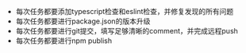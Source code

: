 - 每次任务都要添加typescript检查和eslint检查，并修复发现的所有问题
- 每次任务都要进行package.json的版本升级
- 每次任务都要进行git提交，填写足够清晰的comment，并完成远程push
- 每次任务都要进行npm publish

